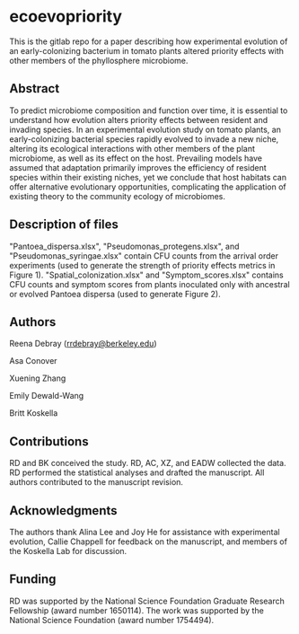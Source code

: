 # ecoevopriority
This is the gitlab repo for a paper describing how experimental evolution of an early-colonizing bacterium in tomato plants altered priority effects with other members of the phyllosphere microbiome.

## Abstract
To predict microbiome composition and function over time, it is essential to understand how evolution alters priority effects between resident and invading species. In an experimental evolution study on tomato plants, an early-colonizing bacterial species rapidly evolved to invade a new niche, altering its ecological interactions with other members of the plant microbiome, as well as its effect on the host. Prevailing models have assumed that adaptation primarily improves the efficiency of resident species within their existing niches, yet we conclude that host habitats can offer alternative evolutionary opportunities, complicating the application of existing theory to the community ecology of microbiomes.

## Description of files
"Pantoea_dispersa.xlsx", "Pseudomonas_protegens.xlsx", and "Pseudomonas_syringae.xlsx" contain CFU counts from the arrival order experiments (used to generate the strength of priority effects metrics in Figure 1). "Spatial_colonization.xlsx" and "Symptom_scores.xlsx" contains CFU counts and symptom scores from plants inoculated only with ancestral or evolved Pantoea dispersa (used to generate Figure 2).


## Authors
Reena Debray (rrdebray@berkeley.edu)

Asa Conover

Xuening Zhang

Emily Dewald-Wang

Britt Koskella


## Contributions
RD and BK conceived the study. RD, AC, XZ, and EADW collected the data. RD performed the statistical analyses and drafted the manuscript. All authors contributed to the manuscript revision.

## Acknowledgments
The authors thank Alina Lee and Joy He for assistance with experimental evolution, Callie Chappell for feedback on the manuscript, and members of the Koskella Lab for discussion.

## Funding
RD was supported by the National Science Foundation Graduate Research Fellowship (award number 1650114). The work was supported by the National Science Foundation (award number 1754494).

